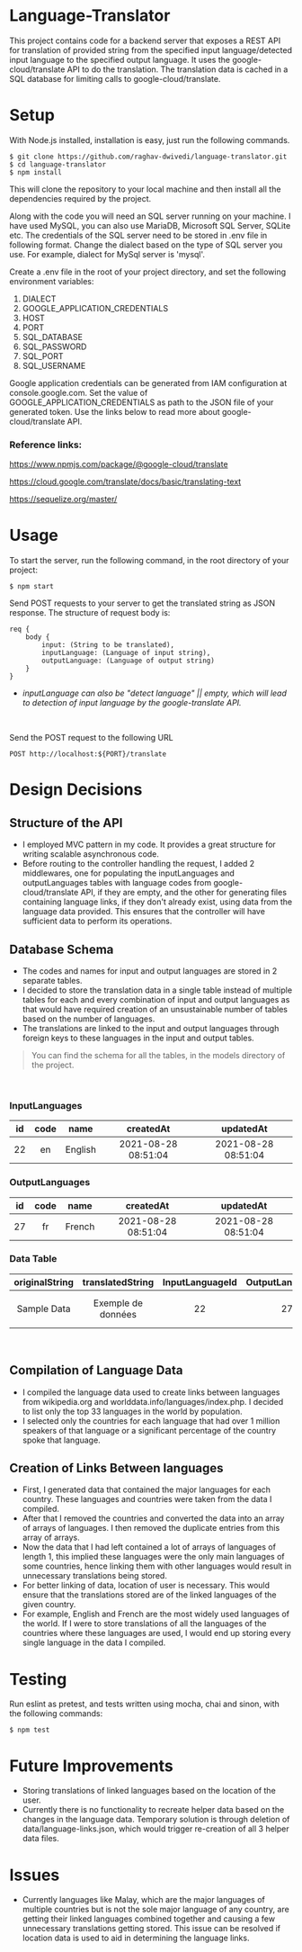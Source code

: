 # Language-Translator

This project contains code for a backend server that exposes a REST API for translation of provided string from the specified input language/detected input language to the specified output language. It uses the google-cloud/translate API to do the translation. The translation data is cached in a SQL database for limiting calls to google-cloud/translate.

# Setup

With Node.js installed, installation is easy, just run the following commands.

```
$ git clone https://github.com/raghav-dwivedi/language-translator.git
$ cd language-translator
$ npm install
```

This will clone the repository to your local machine and then install all the dependencies required by the project.

Along with the code you will need an SQL server running on your machine. I have used MySQL, you can also use MariaDB, Microsoft SQL Server, SQLite etc. The credentials of the SQL server need to be stored in .env file in following format. Change the dialect based on the type of SQL server you use. For example, dialect for MySql server is 'mysql'.

Create a .env file in the root of your project directory, and set the following environment variables:

1. DIALECT
2. GOOGLE_APPLICATION_CREDENTIALS
3. HOST
4. PORT
5. SQL_DATABASE
6. SQL_PASSWORD
7. SQL_PORT
8. SQL_USERNAME

Google application credentials can be generated from IAM configuration at console.google.com. Set the value of GOOGLE_APPLICATION_CREDENTIALS as path to the JSON file of your generated token. Use the links below to read more about google-cloud/translate API.

### Reference links:

https://www.npmjs.com/package/@google-cloud/translate

https://cloud.google.com/translate/docs/basic/translating-text

https://sequelize.org/master/

# Usage

To start the server, run the following command, in the root directory of your project:

```
$ npm start
```

Send POST requests to your server to get the translated string as JSON response. The structure of request body is:

```
req {
    body {
        input: (String to be translated),
        inputLanguage: (Language of input string),
        outputLanguage: (Language of output string)
    }
}
```

- _inputLanguage can also be "detect language" || empty, which will lead to detection of input language by the google-translate API._

&nbsp;

Send the POST request to the following URL

```
POST http://localhost:${PORT}/translate
```

# Design Decisions

## Structure of the API

- I employed MVC pattern in my code. It provides a great structure for writing scalable asynchronous code.
- Before routing to the controller handling the request, I added 2 middlewares, one for populating the inputLanguages and outputLanguages tables with language codes from google-cloud/translate API, if they are empty, and the other for generating files containing language links, if they don't already exist, using data from the language data provided. This ensures that the controller will have sufficient data to perform its operations.

## Database Schema

- The codes and names for input and output languages are stored in 2 separate tables.
- I decided to store the translation data in a single table instead of multiple tables for each and every combination of input and output languages as that would have required creation of an unsustainable number of tables based on the number of languages.
- The translations are linked to the input and output languages through foreign keys to these languages in the input and output tables.

> You can find the schema for all the tables, in the models directory of the project.

&nbsp;

### **InputLanguages**

| id  | code |  name   |      createdAt      |      updatedAt      |
| :-: | :--: | :-----: | :-----------------: | :-----------------: |
| 22  |  en  | English | 2021-08-28 08:51:04 | 2021-08-28 08:51:04 |

### **OutputLanguages**

| id  | code |  name  |      createdAt      |      updatedAt      |
| :-: | :--: | :----: | :-----------------: | :-----------------: |
| 27  |  fr  | French | 2021-08-28 08:51:04 | 2021-08-28 08:51:04 |

### **Data Table**

| originalString |  translatedString  | InputLanguageId | OutputLanguageId |      createdAt      |      updatedAt      |
| :------------: | :----------------: | :-------------: | :--------------: | :-----------------: | :-----------------: |
|  Sample Data   | Exemple de données |       22        |        27        | 2021-08-28 12:09:12 | 2021-08-28 12:09:12 |

&nbsp;

## Compilation of Language Data

- I compiled the language data used to create links between languages from wikipedia.org and worlddata.info/languages/index.php. I decided to list only the top 33 languages in the world by population.
- I selected only the countries for each language that had over 1 million speakers of that language or a significant percentage of the country spoke that language.

## Creation of Links Between languages

- First, I generated data that contained the major languages for each country. These languages and countries were taken from the data I compiled.
- After that I removed the countries and converted the data into an array of arrays of languages. I then removed the duplicate entries from this array of arrays.
- Now the data that I had left contained a lot of arrays of languages of length 1, this implied these languages were the only main languages of some countries, hence linking them with other languages would result in unnecessary translations being stored.
- For better linking of data, location of user is necessary. This would ensure that the translations stored are of the linked languages of the given country.
- For example, English and French are the most widely used languages of the world. If I were to store translations of all the languages of the countries where these languages are used, I would end up storing every single language in the data I compiled.

# Testing

Run eslint as pretest, and tests written using mocha, chai and sinon, with the following commands:

```
$ npm test
```

# Future Improvements

- Storing translations of linked languages based on the location of the user.
- Currently there is no functionality to recreate helper data based on the changes in the language data. Temporary solution is through deletion of data/language-links.json, which would trigger re-creation of all 3 helper data files.

# Issues

- Currently languages like Malay, which are the major languages of multiple countries but is not the sole major language of any country, are getting their linked languages combined together and causing a few unnecessary translations getting stored. This issue can be resolved if location data is used to aid in determining the language links.
